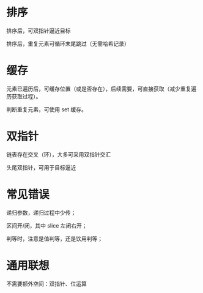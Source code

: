 # 排序

排序后，可双指针逼近目标

排序后，重复元素可循环末尾跳过（无需哈希记录）

# 缓存

元素已遍历后，可缓存位置（或是否存在），后续需要，可直接获取（减少重复遍历获取过程）。

判断重复元素，可使用 set 缓存。

# 双指针

链表存在交叉（环），大多可采用双指针交汇

头尾双指针，可用于目标逼近

# 常见错误

递归参数，递归过程中少传；

区间开/闭，其中 slice 左闭右开；

判等时，注意是值判等，还是饮用判等；

# 通用联想

不需要额外空间：双指针、位运算
